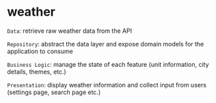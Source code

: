 # weather

`Data`: retrieve raw weather data from the API



`Repository`: abstract the data layer and expose domain models for the application to consume



`Business Logic`: manage the state of each feature (unit information, city details, themes, etc.)



`Presentation`: display weather information and collect input from users (settings page, search page etc.)
